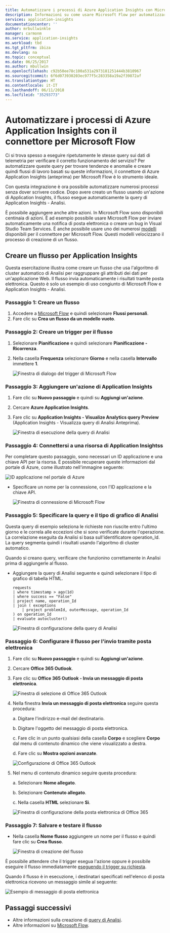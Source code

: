 ```yaml
---
title: Automatizzare i processi di Azure Application Insights con Microsoft Flow
description: Informazioni su come usare Microsoft Flow per automatizzare in poco tempo i processi ripetibili usando il connettore di Application Insights.
services: application-insights
documentationcenter: ''
author: mrbullwinkle
manager: carmonm
ms.service: application-insights
ms.workload: tbd
ms.tgt_pltfrm: ibiza
ms.devlang: na
ms.topic: conceptual
ms.date: 06/25/2017
ms.author: mbullwin
ms.openlocfilehash: c92b50ee78c100a531a2973181251444b3810967
ms.sourcegitcommit: 6f6d073930203ec977f5c283358a19a2f39872af
ms.translationtype: HT
ms.contentlocale: it-IT
ms.lasthandoff: 06/11/2018
ms.locfileid: "35293773"
---
```

# <a name="automate-azure-application-insights-processes-with-the-connector-for-microsoft-flow"></a>Automatizzare i processi di Azure Application Insights con il connettore per Microsoft Flow

Ci si trova spesso a eseguire ripetutamente le stesse query sui dati di telemetria per verificare il corretto funzionamento del servizio? Per automatizzare queste query per trovare tendenze e anomalie e creare quindi flussi di lavoro basati su queste informazioni, il connettore di Azure Application Insights (anteprima) per Microsoft Flow è lo strumento ideale.

Con questa integrazione è ora possibile automatizzare numerosi processi senza dover scrivere codice. Dopo avere creato un flusso usando un'azione di Application Insights, il flusso esegue automaticamente la query di Application Insights - Analisi. 

È possibile aggiungere anche altre azioni. In Microsoft Flow sono disponibili centinaia di azioni. È ad esempio possibile usare Microsoft Flow per inviare automaticamente una notifica di posta elettronica o creare un bug in Visual Studio Team Services. È anche possibile usare uno dei numerosi [modelli](https://ms.flow.microsoft.com/en-us/connectors/shared_applicationinsights/?slug=azure-application-insights) disponibili per il connettore per Microsoft Flow. Questi modelli velocizzano il processo di creazione di un flusso. 

<!--The Application Insights connector also works with [Azure Power Apps](https://powerapps.microsoft.com/en-us/) and [Azure Logic Apps](https://azure.microsoft.com/services/logic-apps/?v=17.23h). --> 

## <a name="create-a-flow-for-application-insights"></a>Creare un flusso per Application Insights

Questa esercitazione illustra come creare un flusso che usa l'algoritmo di cluster automatico di Analisi per raggruppare gli attributi dei dati per un'applicazione Web. Il flusso invia automaticamente i risultati tramite posta elettronica. Questo è solo un esempio di uso congiunto di Microsoft Flow e Application Insights - Analisi. 

### <a name="step-1-create-a-flow"></a>Passaggio 1: Creare un flusso
1. Accedere a [Microsoft Flow](http://flow.microsoft.com) e quindi selezionare **Flussi personali**.
2. Fare clic su **Crea un flusso da un modello vuoto**.

### <a name="step-2-create-a-trigger-for-your-flow"></a>Passaggio 2: Creare un trigger per il flusso
1. Selezionare **Pianificazione** e quindi selezionare **Pianificazione - Ricorrenza**.
2. Nella casella **Frequenza** selezionare **Giorno** e nella casella **Intervallo** immettere **1**.

    ![Finestra di dialogo del trigger di Microsoft Flow](./media/app-insights-automate-with-flow/flow1.png)


### <a name="step-3-add-an-application-insights-action"></a>Passaggio 3: Aggiungere un'azione di Application Insights
1. Fare clic su **Nuovo passaggio** e quindi su **Aggiungi un'azione**.
2. Cercare **Azure Application Insights**.
3. Fare clic su **Application Insights - Visualize Analytics query Preview** (Application Insights - Visualizza query di Analisi Anteprima).

    ![Finestra di esecuzione della query di Analisi](./media/app-insights-automate-with-flow/flow2.png)

### <a name="step-4-connect-to-an-application-insights-resource"></a>Passaggio 4: Connettersi a una risorsa di Application Insightss

Per completare questo passaggio, sono necessari un ID applicazione e una chiave API per la risorsa. È possibile recuperare queste informazioni dal portale di Azure, come illustrato nell'immagine seguente:

![ID applicazione nel portale di Azure](./media/app-insights-automate-with-flow/appid.png) 

- Specificare un nome per la connessione, con l'ID applicazione e la chiave API.

    ![Finestra di connessione di Microsoft Flow](./media/app-insights-automate-with-flow/flow3.png)

### <a name="step-5-specify-the-analytics-query-and-chart-type"></a>Passaggio 5: Specificare la query e il tipo di grafico di Analisi
Questa query di esempio seleziona le richieste non riuscite entro l'ultimo giorno e le correla alle eccezioni che si sono verificate durante l'operazione. La correlazione eseguita da Analisi si basa sull'identificatore operation_Id. La query segmenta quindi i risultati usando l'algoritmo di cluster automatico. 

Quando si creano query, verificare che funzionino correttamente in Analisi prima di aggiungerle al flusso.

- Aggiungere la query di Analisi seguente e quindi selezionare il tipo di grafico di tabella HTML. 

    ```
    requests
    | where timestamp > ago(1d)
    | where success == "False"
    | project name, operation_Id
    | join ( exceptions
        | project problemId, outerMessage, operation_Id
    ) on operation_Id
    | evaluate autocluster()
    ```
    
    ![Finestra di configurazione della query di Analisi](./media/app-insights-automate-with-flow/flow4.png)

### <a name="step-6-configure-the-flow-to-send-email"></a>Passaggio 6: Configurare il flusso per l'invio tramite posta elettronica

1. Fare clic su **Nuovo passaggio** e quindi su **Aggiungi un'azione**.
2. Cercare **Office 365 Outlook**.
3. Fare clic su **Office 365 Outlook - Invia un messaggio di posta elettronica**.

    ![Finestra di selezione di Office 365 Outlook](./media/app-insights-automate-with-flow/flow2b.png)

4. Nella finestra **Invia un messaggio di posta elettronica** seguire questa procedura:

   a. Digitare l'indirizzo e-mail del destinatario.

   b. Digitare l'oggetto del messaggio di posta elettronica.

   c. Fare clic in un punto qualsiasi della casella **Corpo** e scegliere **Corpo** dal menu di contenuto dinamico che viene visualizzato a destra.

   d. Fare clic su **Mostra opzioni avanzate**.

    ![Configurazione di Office 365 Outlook](./media/app-insights-automate-with-flow/flow5.png)

5. Nel menu di contenuto dinamico seguire questa procedura:

    a. Selezionare **Nome allegato**.

    b. Selezionare **Contenuto allegato**.
    
    c. Nella casella **HTML** selezionare **Sì**.

    ![Finestra di configurazione della posta elettronica di Office 365](./media/app-insights-automate-with-flow/flow7.png)

### <a name="step-7-save-and-test-your-flow"></a>Passaggio 7: Salvare e testare il flusso
- Nella casella **Nome flusso** aggiungere un nome per il flusso e quindi fare clic su **Crea flusso**.

    ![Finestra di creazione del flusso](./media/app-insights-automate-with-flow/flow8.png)

È possibile attendere che il trigger esegua l'azione oppure è possibile eseguire il flusso immediatamente [eseguendo il trigger su richiesta](https://flow.microsoft.com/blog/run-now-and-six-more-services/).

Quando il flusso è in esecuzione, i destinatari specificati nell'elenco di posta elettronica ricevono un messaggio simile al seguente:

![Esempio di messaggio di posta elettronica](./media/app-insights-automate-with-flow/flow9.png)


## <a name="next-steps"></a>Passaggi successivi

- Altre informazioni sulla creazione di [query di Analisi](app-insights-analytics-using.md).
- Altre informazioni su [Microsoft Flow](https://ms.flow.microsoft.com).



<!--Link references-->





